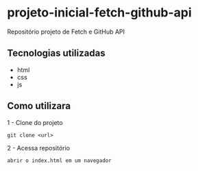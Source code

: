 # projeto-inicial-fetch-github-api
Repositório projeto de Fetch e GitHub API
## Tecnologias utilizadas
- html
- css
- js
## Como utilizara
1 - Clone do projeto
```
git clone <url>
```
2 - Acessa repositório
```
abrir o index.html em um navegador
```